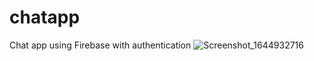 # chatapp
Chat app using Firebase with authentication 
![Screenshot_1644932716](https://user-images.githubusercontent.com/55841476/170889806-da9d26de-62df-4ef7-b090-bcd23b1b2e64.png)
